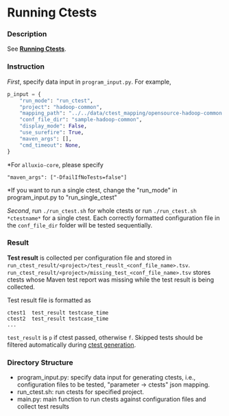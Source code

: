 # Running Ctests

### Description

See **[Running Ctests](https://github.com/xlab-uiuc/openctest/tree/main/core#2-running-ctests)**.

### Instruction

*First*, specify data input in `program_input.py`. For example,

```python
p_input = {
    "run_mode": "run_ctest",
    "project": "hadoop-common",
    "mapping_path": "../../data/ctest_mapping/opensource-hadoop-common.json",
    "conf_file_dir": "sample-hadoop-common",
    "display_mode": False,
    "use_surefire": True,
    "maven_args": [],
    "cmd_timeout": None,
}
```
*For `alluxio-core`, please specify
```
"maven_args": ["-DfailIfNoTests=false"]
```
*If you want to run a single ctest, change the "run_mode" in program_input.py to "run_single_ctest" 

*Second*, run `./run_ctest.sh` for whole ctests or run `./run_ctest.sh *ctestname*` for a single ctest. Each correctly formatted configuration file in the `conf_file_dir` folder will be tested sequentially.

### Result

**Test result** is collected per configuration file and stored in `run_ctest_result/<project>/test_reuslt_<conf_file_name>.tsv`.  
`run_ctest_result/<project>/missing_test_<conf_file_name>.tsv` stores ctests whose Maven test report was missing while the test result is being collected.

Test result file is formatted as
```
ctest1	test_result	testcase_time	
ctest2	test_result	testcase_time
...
```

`test_result` is `p` if ctest passed, otherwise `f`. Skipped tests should be filtered automatically during [ctest generation](https://github.com/xlab-uiuc/openctest/tree/main/core#1-generating-ctests).


### Directory Structure

- program_input.py: specify data input for generating ctests, i.e., configuration files to be tested, "parameter -> ctests" json mapping.
- run_ctest.sh: run ctests for specified project.
- main.py: main function to run ctests against configuration files and collect test results
